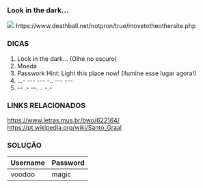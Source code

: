 ### Look in the dark...
<img src="https://www.deathball.net/notpron/true/screen4.jpg">
https://www.deathball.net/notpron/true/movetotheothersite.php

### DICAS
1) Look in the dark... (Olhe no escuro)
2) Moeda
3) Passwork Hint: Light this place now! (Ilumine esse lugar agora!)
4) ...- --- --- -.. --- ---
5) -- .- --. .. -.-

### LINKS RELACIONADOS
https://www.letras.mus.br/bwo/622164/
https://pt.wikipedia.org/wiki/Santo_Graal

### SOLUÇÃO
| Username | Password |
|:---------|:---------|
| voodoo   | magic    |
